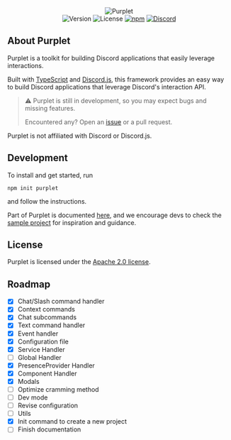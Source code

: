 <div align="center">
  <img alt="Purplet" src="https://user-images.githubusercontent.com/67973777/169643730-2b03ecb8-3510-471f-8e3d-2c2485750962.png">

  <div>
    <img src="https://img.shields.io/npm/v/purplet?color=F27187&label=version" alt="Version">
    <img src="https://img.shields.io/github/license/CRBT-Team/Purplet?color=F27187" alt="License">
    <a href="https://npmjs.org/package/purplet"><img src="https://img.shields.io/npm/dt/purplet?color=CB0000&logo=npm&logoColor=white" alt="npm"></a>
    <a href="https://discord.gg/AvwhNtsgAC"><img src="https://img.shields.io/discord/782584672298729473?color=5865F2&label=Discord&logo=discord&logoColor=white" alt="Discord"></a>
  </div>
</div>

## About Purplet

Purplet is a toolkit for building Discord applications that easily leverage interactions.

Built with [TypeScript](https://typescriptlang.org) and [Discord.js](https://discord.js.org/), this framework provides an easy way to build Discord applications that leverage Discord's interaction API.

> ⚠️ Purplet is still in development, so you may expect bugs and missing features.
>
> Encountered any? Open an [issue](https://github.com/CRBT-Team/Purplet/issues) or a pull request.

Purplet is not affiliated with Discord or Discord.js.

## Development

To install and get started, run

```
npm init purplet
```

and follow the instructions.

Part of Purplet is documented [here](/docs/), and we encourage devs to check the [sample project](https://github.com/CRBT-Team/Purplet/tree/main/sample) for inspiration and guidance.

## License

Purplet is licensed under the [Apache 2.0 license](/LICENSE).

## Roadmap

- [x] Chat/Slash command handler
- [x] Context commands
- [x] Chat subcommands
- [x] Text command handler
- [x] Event handler
- [x] Configuration file
- [x] Service Handler
- [ ] Global Handler
- [x] PresenceProvider Handler
- [x] Component Handler
- [x] Modals
- [ ] Optimize cramming method
- [ ] Dev mode
- [ ] Revise configuration
- [ ] Utils
- [x] Init command to create a new project
- [ ] Finish documentation
